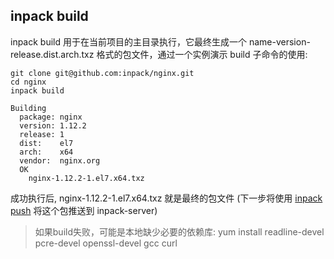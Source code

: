 ## inpack build

inpack build 用于在当前项目的主目录执行，它最终生成一个 name-version-release.dist.arch.txz 格式的包文件，通过一个实例演示 build 子命令的使用:

``` shell
git clone git@github.com:inpack/nginx.git
cd nginx
inpack build

Building
  package: nginx
  version: 1.12.2
  release: 1
  dist:    el7
  arch:    x64
  vendor:  nginx.org
  OK
    nginx-1.12.2-1.el7.x64.txz

```

成功执行后, nginx-1.12.2-1.el7.x64.txz 就是最终的包文件 (下一步将使用 [inpack push](cli/push.md) 将这个包推送到 inpack-server)

> 如果build失败，可能是本地缺少必要的依赖库: yum install readline-devel pcre-devel openssl-devel gcc curl

